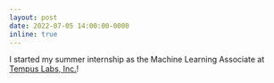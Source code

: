 ```yaml
---
layout: post
date: 2022-07-05 14:00:00-0000
inline: true
---
```


I started my summer internship as the Machine Learning Associate at [Tempus Labs, Inc.](https://www.tempus.com/)! 
